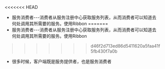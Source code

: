 <<<<<<< HEAD
*	服务消费者---消费者从服务注册中心获取服务列表，从而消费者可以知道去何处调用其所需要的服务。使用Ribbon
=======
*	服务消费者---消费者从服务注册中心获取服务列表，从而消费者可以知道去何处调用其所需要的服务。使用Ribbon
>>>>>>> d46f2d713ed86d5411620a5faa41f5fb430f7a0b
*	很多时候，客户端既是服务提供者，也是服务消费者